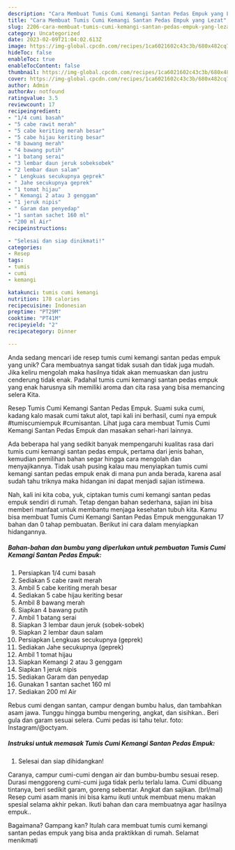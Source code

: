 ```yaml
---
description: "Cara Membuat Tumis Cumi Kemangi Santan Pedas Empuk yang Lezat"
title: "Cara Membuat Tumis Cumi Kemangi Santan Pedas Empuk yang Lezat"
slug: 2206-cara-membuat-tumis-cumi-kemangi-santan-pedas-empuk-yang-lezat
category: Uncategorized
date: 2023-02-09T21:04:02.613Z
image: https://img-global.cpcdn.com/recipes/1ca6021602c43c3b/680x482cq70/tumis-cumi-kemangi-santan-pedas-empuk-foto-resep-utama.jpg
hideToc: false
enableToc: true
enableTocContent: false
thumbnail: https://img-global.cpcdn.com/recipes/1ca6021602c43c3b/680x482cq70/tumis-cumi-kemangi-santan-pedas-empuk-foto-resep-utama.jpg
cover: https://img-global.cpcdn.com/recipes/1ca6021602c43c3b/680x482cq70/tumis-cumi-kemangi-santan-pedas-empuk-foto-resep-utama.jpg
author: Admin
authorAv: notfound
ratingvalue: 3.5
reviewcount: 17
recipeingredient:
- "1/4 cumi basah"
- "5 cabe rawit merah"
- "5 cabe keriting merah besar"
- "5 cabe hijau keriting besar"
- "8 bawang merah"
- "4 bawang putih"
- "1 batang serai"
- "3 lembar daun jeruk sobeksobek"
- "2 lembar daun salam"
- " Lengkuas secukupnya geprek"
- " Jahe secukupnya geprek"
- "1 tomat hijau"
- " Kemangi 2 atau 3 genggam"
- "1 jeruk nipis"
- " Garam dan penyedap"
- "1 santan sachet 160 ml"
- "200 ml Air"
recipeinstructions:

- "Selesai dan siap dinikmati!"
categories:
- Resep
tags:
- tumis
- cumi
- kemangi

katakunci: tumis cumi kemangi 
nutrition: 178 calories
recipecuisine: Indonesian
preptime: "PT29M"
cooktime: "PT41M"
recipeyield: "2"
recipecategory: Dinner

---
```





Anda sedang mencari ide resep tumis cumi kemangi santan pedas empuk yang unik? Cara membuatnya sangat tidak susah dan tidak juga mudah. Jika keliru mengolah maka hasilnya tidak akan memuaskan dan justru cenderung tidak enak. Padahal tumis cumi kemangi santan pedas empuk yang enak harusnya sih memiliki aroma dan cita rasa yang bisa memancing selera Kita.





Resep Tumis Cumi Kemangi Santan Pedas Empuk. Suami suka cumi, kadang kalo masak cumi takut alot, tapi kali ini berhasil, cumi nya empuk #tumiscumiempuk #cumisantan. Lihat juga cara membuat Tumis Cumi Kemangi Santan Pedas Empuk dan masakan sehari-hari lainnya.

Ada beberapa hal yang sedikit banyak mempengaruhi kualitas rasa dari tumis cumi kemangi santan pedas empuk, pertama dari jenis bahan, kemudian pemilihan bahan segar hingga cara mengolah dan menyajikannya. Tidak usah pusing kalau mau menyiapkan tumis cumi kemangi santan pedas empuk enak di mana pun anda berada, karena asal sudah tahu triknya maka hidangan ini dapat menjadi sajian istimewa.






Nah, kali ini kita coba, yuk, ciptakan tumis cumi kemangi santan pedas empuk sendiri di rumah. Tetap dengan bahan sederhana, sajian ini bisa memberi manfaat untuk membantu menjaga kesehatan tubuh kita. Kamu bisa membuat Tumis Cumi Kemangi Santan Pedas Empuk menggunakan 17 bahan dan 0 tahap pembuatan. Berikut ini cara dalam menyiapkan hidangannya.

<!--inarticleads1-->

##### Bahan-bahan dan bumbu yang diperlukan untuk pembuatan Tumis Cumi Kemangi Santan Pedas Empuk:

1. Persiapkan 1/4 cumi basah
1. Sediakan 5 cabe rawit merah
1. Ambil 5 cabe keriting merah besar
1. Sediakan 5 cabe hijau keriting besar
1. Ambil 8 bawang merah
1. Siapkan 4 bawang putih
1. Ambil 1 batang serai
1. Siapkan 3 lembar daun jeruk (sobek-sobek)
1. Siapkan 2 lembar daun salam
1. Persiapkan  Lengkuas secukupnya (geprek)
1. Sediakan  Jahe secukupnya (geprek)
1. Ambil 1 tomat hijau
1. Siapkan  Kemangi 2 atau 3 genggam
1. Siapkan 1 jeruk nipis
1. Sediakan  Garam dan penyedap
1. Gunakan 1 santan sachet 160 ml
1. Sediakan 200 ml Air


Rebus cumi dengan santan, campur dengan bumbu halus, dan tambahkan asam jawa. Tunggu hingga bumbu mengering, angkat, dan sisihkan.. Beri gula dan garam sesuai selera. Cumi pedas isi tahu telur. foto: Instagram/@octyam. 

<!--inarticleads2-->

##### Instruksi untuk memasak Tumis Cumi Kemangi Santan Pedas Empuk:


1. Selesai dan siap dihidangkan!

Caranya, campur cumi-cumi dengan air dan bumbu-bumbu sesuai resep. Durasi menggoreng cumi-cumi juga tidak perlu terlalu lama. Cumi dibuang tintanya, beri sedikit garam, goreng sebentar. Angkat dan sajikan. (brl/mal) Resep cumi asam manis ini bisa kamu ikuti untuk membuat menu makan spesial selama akhir pekan. Ikuti bahan dan cara membuatnya agar hasilnya empuk.. 

Bagaimana? Gampang kan? Itulah cara membuat tumis cumi kemangi santan pedas empuk yang bisa anda praktikkan di rumah. Selamat menikmati
